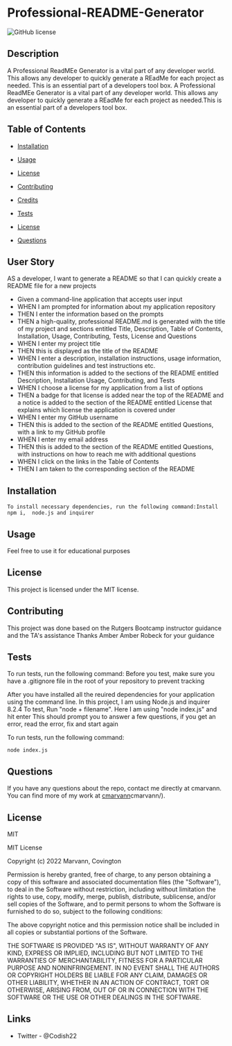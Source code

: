 # Professional-README-Generator
![GitHub license](https://img.shields.io/badge/license-MIT-blue.svg)

## Description
A Professional ReadMEe Generator is a vital part of any developer world. This allows any developer to quickly 
generate a REadMe for each project as needed.
This is an essential part of a developers tool box.
A Professional ReadMEe Generator is a vital part of any developer world. This allows any developer to quickly generate a REadMe for each project as needed.This is an essential part of a developers tool box.

## Table of Contents 

* [Installation](#installation)

* [Usage](#usage)

* [License](#license)

* [Contributing](#contributing)

* [Credits](#credits)

* [Tests](#tests)

* [License](#license)

* [Questions](#questions)


## User Story

AS a developer, I want to generate a  README  so that I can 
quickly create a README file for a new projects
 - Given a command-line application that accepts user input
 - WHEN I am prompted for information about my application repository
 - THEN I enter the information based on the prompts
 - THEN a high-quality, professional README.md is generated with the title of my project 
    and sections entitled Title, Description, Table of Contents, Installation, Usage, 
    Contributing, Tests, License and Questions
 - WHEN I enter my project title
 - THEN this is displayed as the title of the README
 - WHEN I enter a description, installation instructions, usage information, contribution guidelines
     and test instructions etc.
 - THEN this information is added to the sections of the README entitled Description, Installation
   Usage, Contributing, and Tests
 - WHEN I choose a license for my application from a list of options
 - THEN a badge for that license is added near the top of the README and a notice is added to the 
   section of the README entitled License that explains which license the application is covered under
 - WHEN I enter my GitHub username
 - THEN this is added to the section of the README entitled Questions, with a link to my GitHub profile
 - WHEN I enter my email address
 - THEN this is added to the section of the README entitled Questions, with instructions on how to
   reach me with additional questions
 - WHEN I click on the links in the Table of Contents
 - THEN I am taken to the corresponding section of the README
 

 

 ## Installation

```
To install necessary dependencies, run the following command:Install npm i,  node.js and inquirer
```

## Usage
Feel free to use it for educational purposes 


## License

This project is licensed under the MIT license.
  
## Contributing

This project was done based on the Rutgers Bootcamp instructor guidance and the TA's assistance
Thanks Amber Amber Robeck for your guidance



## Tests

To run tests, run the following command:
Before you test, make sure you have a .gitignore file in the root of your repository
to prevent tracking 

After you have installed  all the reuired dependencies for your application using the command line. 
In this project, I am using Node.js and inquirer 8.2.4
To test, Run "node + filename". Here I am using "node index.js" and hit enter
This should prompt you to answer a few questions, if you get an error, read the error, fix
and start again 

To run tests, run the following command:

```
node index.js
```

## Questions

If you have any questions about the repo, contact me directly at cmarvann. You can find more of my work at [cmarvann](https://github.com/cmarvann/)cmarvann/).

  ## License
  MIT

  MIT License

  Copyright (c) 2022 Marvann, Covington

  Permission is hereby granted, free of charge, to any person obtaining a copy
  of this software and associated documentation files (the "Software"), to deal
  in the Software without restriction, including without limitation the rights
  to use, copy, modify, merge, publish, distribute, sublicense, and/or sell
  copies of the Software, and to permit persons to whom the Software is
  furnished to do so, subject to the following conditions:
  
  The above copyright notice and this permission notice shall be included in all
  copies or substantial portions of the Software.
  
  THE SOFTWARE IS PROVIDED "AS IS", WITHOUT WARRANTY OF ANY KIND, EXPRESS OR
  IMPLIED, INCLUDING BUT NOT LIMITED TO THE WARRANTIES OF MERCHANTABILITY,
  FITNESS FOR A PARTICULAR PURPOSE AND NONINFRINGEMENT. IN NO EVENT SHALL THE
  AUTHORS OR COPYRIGHT HOLDERS BE LIABLE FOR ANY CLAIM, DAMAGES OR OTHER
  LIABILITY, WHETHER IN AN ACTION OF CONTRACT, TORT OR OTHERWISE, ARISING FROM,
  OUT OF OR IN CONNECTION WITH THE SOFTWARE OR THE USE OR OTHER DEALINGS IN THE
  SOFTWARE.



## Links
 * Twitter - @Codish22


